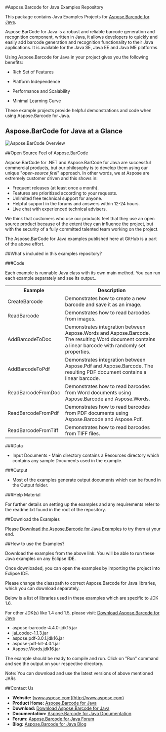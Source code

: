 #Aspose.Barcode for Java Examples Repository

This package contains Java Examples Projects for [Aspose.Barcode for Java](http://www.aspose.com/categories/java-components/aspose.barcode-for-java/default.aspx).

Aspose.BarCode for Java is a robust and reliable barcode generation and recognition component, written in Java, it allows developers to quickly and easily add barcode generation and recognition functionality to their Java applications. It is available for the Java SE, Java EE and Java ME platforms.

Using Aspose.Barcode for Java in your project gives you the following benefits:

+ Rich Set of Features

+ Platform Independence

+ Performance and Scalability

+ Minimal Learning Curve

These example projects provide helpful demonstrations and code when using Aspose.Barcode for Java.

## Aspose.BarCode for Java at a Glance
![Aspose.BarCode Overview](http://www.aspose.com/Aspose.BarCode/Images/aspose.barcode-for-java.jpg "The Main Features of Aspose.BarCode for Java")

##Open Source Feel of Aspose.BarCode

Aspose.BarCode for .NET and Aspose.BarCode for Java are successful commercial products, but our philosophy is to develop them using our unique "*open-source feel*" approach. In other words, we at Aspose are extremely customer driven and this shows in:

+ Frequent releases (at least once a month).
+ Features are prioritized according to your requests.
+ Unlimited free technical support for anyone.
+ Helpful support in the forums and answers within 12-24 hours.
+ Live chat with experienced technical advisers.

We think that customers who use our products feel that they use an open source product because of the extent they can influence the project, but with the security of a fully committed talented team working on the project.

The Aspose.BarCode for Java examples published here at GitHub is a part of the above effort.

##What's included in this examples repository?

###Code

Each example is runnable Java class with its own main method. You can run each example separately and see its output..

<table>
  <tr><th>Example<th>Description</th></tr>
  <tr><td>CreateBarcode</td><td>Demonstrates how to create a new barcode and save it as an image.</td></tr>
  <tr><td>ReadBarcode</td><td>Demonstrates how to read barcodes from images.</td></tr>
  <tr><td>AddBarcodeToDoc</td><td>Demonstrates integration between Aspose.Words and Aspose.Barcode. The resulting Word document contains a linear barcode with randomly set properties.</td></tr>
  <tr><td>AddBarcodeToPdf</td><td>Demonstrates integration between Aspose.Pdf and Aspose.Barcode. The resulting PDF document contains a linear barcode.</td></tr>
  <tr><td>ReadBarcodeFromDoc</td><td>Demonstrates how to read barcodes from Word documents using Aspose.Barcode and Aspose.Words.</td></tr>
  <tr><td>ReadBarcodeFromPdf</td><td>Demonstrates how to read barcodes from PDF documents using Aspose.Barcode and Aspose.Pdf.</td></tr>
  <tr><td>ReadBarcodeFromTiff</td><td>Demonstrates how to read barcodes from TIFF files.</td></tr>
</table>

###Data

+ Input Documents - Main directory contains a Resources directory which contains any sample Documents used in the example.

###Output

+ Most of the examples generate output documents which can be found in the Output folder.


###Help Material

For further details on setting up the examples and any requirements refer to the readme.txt found in the root of the repository.


##Download the Examples

Please [Download the Aspose.Barcode for Java Examples](https://github.com/asposebarcode/Aspose_Barcode_Java/downloads) to try them at your end.


##How to use the Examples?

Download the examples from the above link. You will be able to run these Java examples on any Eclipse IDE.  

Once downloaded, you can open the examples by importing the project into Eclipse IDE. 

Please change the classpath to correct Aspose.Barcode for Java libraries, which you can download separately.

Below is a list of libraries used in these examples which are specific to JDK 1.6. 

For other JDK(s) like 1.4 and 1.5, please visit: [Download Aspose.Barcode for Java](http://www.aspose.com/community/files/72/java-components/aspose.barcode-for-java/default.aspx)

- aspose-barcode-4.4.0-jdk15.jar
- jai_codec-1.1.3.jar
- aspose.pdf-3.0.1.jdk16.jar
- aspose-pdf-kit-4.0.1.jar
- Aspose.Words.jdk16.jar

The example should be ready to compile and run. Click on "Run" command and see the output on your respective directory.

Note: You can download and use the latest versions of above mentioned JARs

##Contact Us

+ **Website:** [www.aspose.com](http://www.aspose.com)
+ **Product Home:** [Aspose.Barcode for Java](http://www.aspose.com/categories/java-components/aspose.barcode-for-java/default.aspx)
+ **Download:** [Download Aspose.Barcode for Java](http://www.aspose.com/community/files/72/java-components/aspose.barcode-for-java/default.aspx)
+ **Documentation:** [Aspose.Barcode for Java Documentation](http://www.aspose.com/documentation/java-components/aspose.barcode-for-java/index.html)
+ **Forum:** [Aspose.Barcode for Java Forum](http://www.aspose.com/community/forums/aspose.barcode-product-family/193/showforum.aspx)
+ **Blog:** [Aspose.Barcode for Java Blog](http://www.aspose.com/blogs/aspose-products/aspose-barcode-product-family.html)

